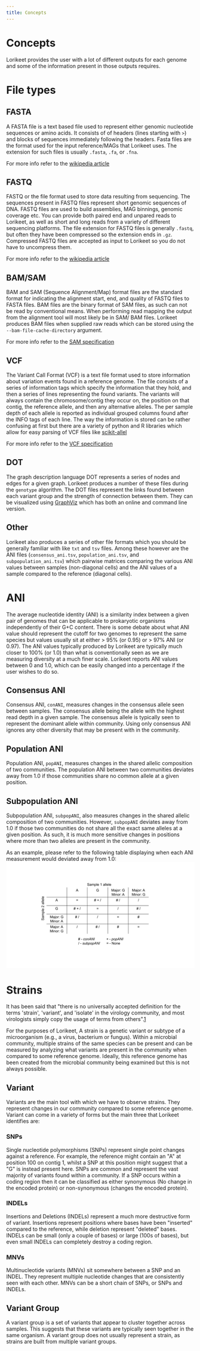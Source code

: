```yaml
---
title: Concepts
---
```


Concepts
========

Lorikeet provides the user with a lot of different outputs for each genome and some of the information present
in those outputs requires.

# File types

## FASTA

A FASTA file is a text based file used to represent either genomic nucleotide sequences or amino acids. It consists of 
of headers (lines starting with `>`) and blocks of sequences immediately following the headers. Fasta files are the format
used for the input reference/MAGs that Lorikeet uses. The extension for such files is usually `.fasta`, `.fa`, or `.fna`.

For more info refer to the [wikipedia article](https://en.wikipedia.org/wiki/FASTA_format)

## FASTQ

FASTQ or the file format used to store data resulting from sequencing. The sequences present in FASTQ files represent short 
genomic sequences of DNA. FASTQ files are used to build assemblies, MAG binnings, genomic coverage etc. You can provide 
both paired end and unpared reads to Lorikeet, as well as short and long reads from a variety of different sequencing platforms.
The file extension for FASTQ files is generally `.fastq`, but often they have been compressed so the extension ends in `.gz`.
Compressed FASTQ files are accepted as input to Lorikeet so you do not have to uncompress them.

For more info refer to the [wikipedia article](https://en.wikipedia.org/wiki/FASTQ_format)

## BAM/SAM

BAM and SAM (Sequence Alignment/Map) format files are the standard format for indicating the alignment start, end, and quality
of FASTQ files to FASTA files. BAM files are the binary format of SAM files, as such can not be read by conventional means.
When performing read mapping the output from the alignment tool will most likely be in SAM/ BAM files. Lorikeet produces
BAM files when supplied raw reads which can be stored using the `--bam-file-cache-directory` argument.

For more info refer to the [SAM specification](https://samtools.github.io/hts-specs/SAMv1.pdf)

## VCF

The Variant Call Format (VCF) is a text file format used to store information about variation events found in a reference
genome. The file consists of a series of information tags which specify the information that they hold, and then a series
of lines representing the found variants. The variants will always contain the chromosome/contig they occur on, the position on 
that contig, the reference allele, and then any alternative alleles. The per sample depth of each allele is reported as 
 individual grouped columns found after the INFO tags of each line. The way the information is stored can be rather confusing
at first but there are a variety of python and R libraries which allow for easy parsing of VCF files like [scikit-allel](https://scikit-allel.readthedocs.io/en/stable/)

For more info refer to the [VCF specification](https://samtools.github.io/hts-specs/VCFv4.2.pdf)

## DOT

The graph description language DOT represents a series of nodes and edges for a given graph. Lorikeet produces a number of 
these files during the `genotype` algorithm. The DOT files represent the links found between each variant group and the strength of
 connection between them. They can be visualized using [GraphViz](https://graphviz.org/doc/info/lang.html)
which has both an online and command line version.


## Other

Lorikeet also produces a series of other file formats which you should be generally familiar with like `txt` and `tsv` files.
Among these however are the ANI files (`consensus_ani.tsv`, `population_ani.tsv`, and `subpopulation_ani.tsv`) which 
pairwise matrices comparing the various ANI values between samples (non-diagonal cells) and the ANI values of a sample compared
to the reference (diagonal cells).

# ANI

The average nucleotide identity (ANI) is a similarity index between a given pair of genomes that can be applicable to 
prokaryotic organisms independently of their G+C content. There is some debate about what ANI value should represent the cutoff
for two genomes to represent the same species but values usually sit at either > 95% (or 0.95) or > 97% ANI (or 0.97). The ANI values typically produced
by Lorikeet are typically much closer to 100% (or 1.0) than what is conventionally seen as we are measuring diversity at a much finer 
scale. Lorikeet reports ANI values between 0 and 1.0, which can be easily changed into a percentage if the user wishes to do so.

## Consensus ANI

Consensus ANI, `conANI`, measures changes in the consensus allele seen between samples. The consensus allele being the allele
with the highest read depth in a given sample. The consensus allele is typically seen to represent the dominant allele within 
community. Using only consensus ANI ignores any other diversity that may be present with in the community.

## Population ANI

Population ANI, `popANI`, measures changes in the shared allelic composition of two communities. The population ANI between two
communities deviates away from 1.0 if those communities share no common allele at a given position.

## Subpopulation ANI

Subpopulation ANI, `subpopANI`, also measures changes in the shared allelic composition of two communities. However,
`subpopANI` deviates away from 1.0 if those two communities do not share all the exact same alleles at a given position.
As such, it is much more sensitive changes in positions where more than two alleles are present in the community.

As an example, please refer to the following table displaying when each ANI measurement would deviated away from 1.0:
![](/figures/ani_table.png)

# Strains

It has been said that "there is no universally accepted definition for the terms 'strain', 'variant', and 'isolate' in 
the virology community, and most virologists simply copy the usage of terms from others".[1](https://www.ncbi.nlm.nih.gov/pmc/articles/PMC3535543/)

For the purposes of Lorikeet, A strain is a genetic variant or subtype of a microorganism (e.g., a virus, bacterium or fungus).
Within a microbial community, multiple strains of the same species can be present and can be measured by analyzing what variants
are present in the community when compared to some reference genome. Ideally, this reference genome has been created from the
microbial community being examined but this is not always possible.

## Variant

Variants are the main tool with which we have to observe strains. They represent changes in our community compared to some
reference genome. Variant can come in a variety of forms but the main three that Lorikeet identifies are:

### SNPs

Single nucleotide polymorphisms (SNPs) represent single point changes against a reference. For example, the reference might
contain an "A" at position 100 on contig 1, whilst a SNP at this position might suggest that a "G" is instead present here.
SNPs are common and represent the vast majority of variants found within a community. If a SNP occurs within a coding region
then it can be classified as either synonymous (No change in the encoded protein) or non-synonymous (changes the encoded protein).

### INDELs

Insertions and Deletions (INDELs) represent a much more destructive form of variant. Insertions represent positions where bases
 have been "inserted" compared to the reference, while deletion represent "deleted" bases. INDELs can be small (only a couple of bases)
or large (100s of bases), but even small INDELs can completely destroy a coding region.

### MNVs

Multinucleotide variants (MNVs) sit somewhere between a SNP and an INDEL. They represent multiple nucleotide changes that are
consistently seen with each other. MNVs can be a short chain of SNPs, or SNPs and INDELs.

## Variant Group

A variant group is a set of variants that appear to cluster together across samples. This suggests that these variants
are typically seen together in the same organism. A variant group does not usually represent a strain, as strains are built from
multiple variant groups.

